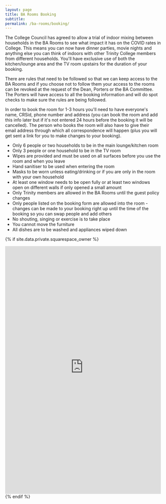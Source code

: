 ```yaml
---
layout: page
title: BA Rooms Booking
subtitle:
permalink: /ba-rooms/booking/
---
```


The College Council has agreed to allow a trial of indoor mixing between households in the BA Rooms to see what impact it has on the COVID rates in College. This means you can now have dinner parties, movie nights and anything else you can think of indoors with other Trinity College members from different households. You'll have exclusive use of both the kitchen/lounge area and the TV room upstairs for the duration of your booking.

There are rules that need to be followed so that we can keep access to the BA Rooms and if you choose not to follow them your access to the rooms can be revoked at the request of the Dean, Porters or the BA Committee. The Porters will have access to all the booking information and will do spot checks to make sure the rules are being followed.

In order to book the room for 1-3 hours you'll need to have everyone's name, CRSid, phone number and address (you can book the room and add this info later but if it's not entered 24 hours before the booking it will be cancelled). The person who books the room will also have to give their email address through which all correspondence will happen (plus you will get sent a link for you to make changes to your booking).

- Only 6 people or two households to be in the main lounge/kitchen room
- Only 3 people or one household to be in the TV room
- Wipes are provided and must be used on all surfaces before you use the room and when you leave
- Hand sanitiser to be used when entering the room
- Masks to be worn unless eating/drinking or if you are only in the room with your own household
- At least one window needs to be open fully or at least two windows open on different walls if only opened a small amount
- Only Trinity members are allowed in the BA Rooms until the guest policy changes
- Only people listed on the booking form are allowed into the room - changes can be made to your booking right up until the time of the booking so you can swap people and add others
- No shouting, singing or exercise is to take place
- You cannot move the furniture
- All dishes are to be washed and appliances wiped down

{% if site.data.private.squarespace_owner %}
<iframe src="https://app.squarespacescheduling.com/schedule.php?owner={{ site.data.private.squarespace_owner }}" title="BA Rooms Booking" width="100%" height="800" frameBorder="0"></iframe>
<script src="https://embed.acuityscheduling.com/js/embed.js" type="text/javascript"></script>
{% endif %}
